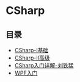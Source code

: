 #  CSharp

## 目录

  * [CSharp-Ⅰ基础](/study/CSharp/CSharp-Ⅰ基础)
  * [CSharp-Ⅱ高级](/study/CSharp/CSharp-Ⅱ高级)
  * [CSharp入门详解-刘铁猛](/study/CSharp/CSharp入门详解-刘铁猛/README)
  * [WPF入门](/study/CSharp/WPF入门)